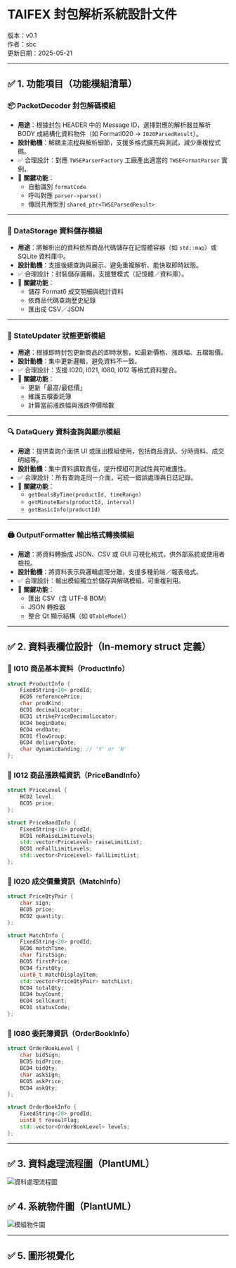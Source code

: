 # TAIFEX 封包解析系統設計文件

版本：v0.1  
作者：sbc  
更新日期：2025-05-21

---

## ✅ 1. 功能項目（功能模組清單）

### 📦 PacketDecoder 封包解碼模組

- **用途**：根據封包 HEADER 中的 Message ID，選擇對應的解析器並解析 BODY 成結構化資料物件（如 FormatI020 → `I020ParsedResult`）。
- **設計動機**：解耦主流程與解析細節，支援多格式擴充與測試，減少重複程式碼。
- ✅ 合理設計：對應 `TWSEParserFactory` 工廠產出適當的 `TWSEFormatParser` 實例。
- 🔧 **關鍵功能**：
  - 自動識別 `formatCode`
  - 呼叫對應 `parser->parse()`
  - 傳回共用型別 `shared_ptr<TWSEParsedResult>`

---

### 💾 DataStorage 資料儲存模組

- **用途**：將解析出的資料依照商品代碼儲存在記憶體容器（如 `std::map`）或 SQLite 資料庫中。
- **設計動機**：支援後續查詢與展示、避免重複解析、能快取即時狀態。
- ✅ 合理設計：封裝儲存邏輯，支援雙模式（記憶體／資料庫）。
- 🔧 **關鍵功能**：
  - 儲存 Format6 成交明細與統計資料
  - 依商品代碼查詢歷史紀錄
  - 匯出成 CSV／JSON

---

### 🔁 StateUpdater 狀態更新模組

- **用途**：根據即時封包更新商品的即時狀態，如最新價格、漲跌幅、五檔報價。
- **設計動機**：集中更新邏輯，避免資料不一致。
- ✅ 合理設計：支援 I020, I021, I080, I012 等格式資料整合。
- 🔧 **關鍵功能**：
  - 更新「最高/最低價」
  - 維護五檔委託簿
  - 計算當前漲跌幅與漲跌停價階數

---

### 🔍 DataQuery 資料查詢與顯示模組

- **用途**：提供查詢介面供 UI 或匯出模組使用，包括商品資訊、分時資料、成交明細等。
- **設計動機**：集中資料讀取責任，提升模組可測試性與可維護性。
- ✅ 合理設計：所有查詢走同一介面，可統一錯誤處理與日誌記錄。
- 🔧 **關鍵功能**：
  - `getDealsByTime(productId, timeRange)`
  - `getMinuteBars(productId, interval)`
  - `getBasicInfo(productId)`

---

### 🖨️ OutputFormatter 輸出格式轉換模組

- **用途**：將資料轉換成 JSON、CSV 或 GUI 可視化格式，供外部系統或使用者檢視。
- **設計動機**：將資料表示與邏輯處理分離，支援多種前端／報表格式。
- ✅ 合理設計：輸出模組獨立於儲存與解碼模組，可重複利用。
- 🔧 **關鍵功能**：
  - 匯出 CSV（含 UTF-8 BOM）
  - JSON 轉換器
  - 整合 Qt 顯示結構（如 `QTableModel`）

---

## ✅ 2. 資料表欄位設計（In-memory struct 定義）

### 🔹 I010 商品基本資料（ProductInfo）
```cpp
struct ProductInfo {
    FixedString<10> prodId;
    BCD5 referencePrice;
    char prodKind;
    BCD1 decimalLocator;
    BCD1 strikePriceDecimalLocator;
    BCD4 beginDate;
    BCD4 endDate;
    BCD1 flowGroup;
    BCD4 deliveryDate;
    char dynamicBanding; // 'Y' or 'N'
};
```

### 🔹 I012 商品漲跌幅資訊（PriceBandInfo）
```cpp
struct PriceLevel {
    BCD2 level;
    BCD5 price;
};

struct PriceBandInfo {
    FixedString<10> prodId;
    BCD1 noRaiseLimitLevels;
    std::vector<PriceLevel> raiseLimitList;
    BCD1 noFallLimitLevels;
    std::vector<PriceLevel> fallLimitList;
};
```

### 🔹 I020 成交價量資訊（MatchInfo）
```cpp
struct PriceQtyPair {
    char sign;
    BCD5 price;
    BCD2 quantity;
};

struct MatchInfo {
    FixedString<20> prodId;
    BCD6 matchTime;
    char firstSign;
    BCD5 firstPrice;
    BCD4 firstQty;
    uint8_t matchDisplayItem;
    std::vector<PriceQtyPair> matchList;
    BCD4 totalQty;
    BCD4 buyCount;
    BCD4 sellCount;
    BCD1 statusCode;
};
```

### 🔹 I080 委託簿資訊（OrderBookInfo）
```cpp
struct OrderBookLevel {
    char bidSign;
    BCD5 bidPrice;
    BCD4 bidQty;
    char askSign;
    BCD5 askPrice;
    BCD4 askQty;
};

struct OrderBookInfo {
    FixedString<20> prodId;
    uint8_t revealFlag;
    std::vector<OrderBookLevel> levels;
};
```

---

## ✅ 3. 資料處理流程圖（PlantUML）
![資料處理流程圖](/mnt/data/資料處理流程圖.png)



## ✅ 4. 系統物件圖（PlantUML）
![模組物件圖](/mnt/data/系統物件圖.png)



---

## ✅ 5. 圖形視覺化


